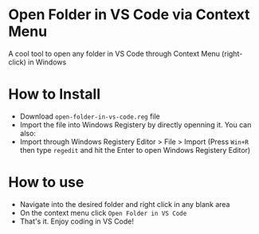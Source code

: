 # Open Folder in VS Code via Context Menu
A cool tool to open any folder in VS Code through Context Menu (right-click) in Windows

# How to Install

  - Download `open-folder-in-vs-code.reg` file
  - Import the file into Windows Registery by directly openning it.
You can also:
  - Import through Windows Registery Editor > File > Import (Press `Win+R` then type `regedit` and hit the Enter to open Windows Registery Editor)

# How to use
- Navigate into the desired folder and right click in any blank area
- On the context menu click `Open Folder in VS Code`
- That's it. Enjoy coding in VS Code!
